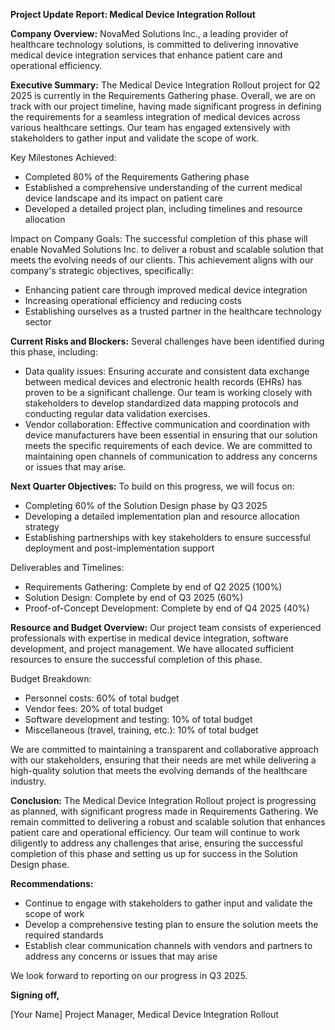 **Project Update Report: Medical Device Integration Rollout**

**Company Overview:** NovaMed Solutions Inc., a leading provider of healthcare technology solutions, is committed to delivering innovative medical device integration services that enhance patient care and operational efficiency.

**Executive Summary:**
The Medical Device Integration Rollout project for Q2 2025 is currently in the Requirements Gathering phase. Overall, we are on track with our project timeline, having made significant progress in defining the requirements for a seamless integration of medical devices across various healthcare settings. Our team has engaged extensively with stakeholders to gather input and validate the scope of work.

Key Milestones Achieved:

* Completed 80% of the Requirements Gathering phase
* Established a comprehensive understanding of the current medical device landscape and its impact on patient care
* Developed a detailed project plan, including timelines and resource allocation

Impact on Company Goals:
The successful completion of this phase will enable NovaMed Solutions Inc. to deliver a robust and scalable solution that meets the evolving needs of our clients. This achievement aligns with our company's strategic objectives, specifically:

* Enhancing patient care through improved medical device integration
* Increasing operational efficiency and reducing costs
* Establishing ourselves as a trusted partner in the healthcare technology sector

**Current Risks and Blockers:**
Several challenges have been identified during this phase, including:

* Data quality issues: Ensuring accurate and consistent data exchange between medical devices and electronic health records (EHRs) has proven to be a significant challenge. Our team is working closely with stakeholders to develop standardized data mapping protocols and conducting regular data validation exercises.
* Vendor collaboration: Effective communication and coordination with device manufacturers have been essential in ensuring that our solution meets the specific requirements of each device. We are committed to maintaining open channels of communication to address any concerns or issues that may arise.

**Next Quarter Objectives:**
To build on this progress, we will focus on:

* Completing 60% of the Solution Design phase by Q3 2025
* Developing a detailed implementation plan and resource allocation strategy
* Establishing partnerships with key stakeholders to ensure successful deployment and post-implementation support

Deliverables and Timelines:

* Requirements Gathering: Complete by end of Q2 2025 (100%)
* Solution Design: Complete by end of Q3 2025 (60%)
* Proof-of-Concept Development: Complete by end of Q4 2025 (40%)

**Resource and Budget Overview:**
Our project team consists of experienced professionals with expertise in medical device integration, software development, and project management. We have allocated sufficient resources to ensure the successful completion of this phase.

Budget Breakdown:

* Personnel costs: 60% of total budget
* Vendor fees: 20% of total budget
* Software development and testing: 10% of total budget
* Miscellaneous (travel, training, etc.): 10% of total budget

We are committed to maintaining a transparent and collaborative approach with our stakeholders, ensuring that their needs are met while delivering a high-quality solution that meets the evolving demands of the healthcare industry.

**Conclusion:**
The Medical Device Integration Rollout project is progressing as planned, with significant progress made in Requirements Gathering. We remain committed to delivering a robust and scalable solution that enhances patient care and operational efficiency. Our team will continue to work diligently to address any challenges that arise, ensuring the successful completion of this phase and setting us up for success in the Solution Design phase.

**Recommendations:**

* Continue to engage with stakeholders to gather input and validate the scope of work
* Develop a comprehensive testing plan to ensure the solution meets the required standards
* Establish clear communication channels with vendors and partners to address any concerns or issues that may arise

We look forward to reporting on our progress in Q3 2025.

**Signing off,**

[Your Name]
Project Manager, Medical Device Integration Rollout